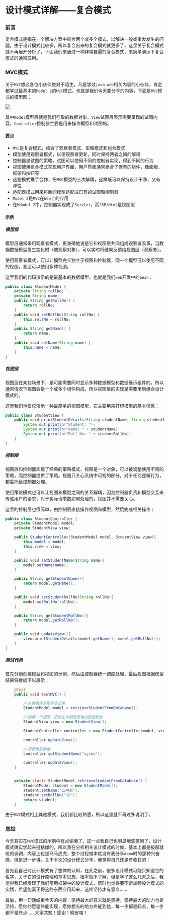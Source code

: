 # 设计模式详解——复合模式

### 前言

复合模式是指在一个解决方案中结合两个或多个模式，以解决一般或重发发生的问题。由于设计模式比较多，所以复合出来的复合模式就更多了，这里关于复合模式就不再展开分析了，下面我们来通过一种非常普遍的复合模式，来简单演示下复合模式的通常应用。



### MVC模式

关于`MVC`想必各位小伙伴绝对不陌生，凡是学过`java web`相关内容的小伙伴，肯定都学过最基本的`Model 2`的`MVC`模式，也就是我们今天要分享的内容，下面是`MVC`模式的模型图：

![](https://syske-pic-bed.oss-cn-hangzhou.aliyuncs.com/imgs/images/20211021131712.png)

其中`Model`模型层就是我们存取的数据对象，`View`试图层表示需要呈现的试图内容，`Controller`控制器主要是用来操作模型和试图的。

#### 要点

- `MVC`是复合模式，结合了观察者模式、策略模式和组合模式
- 模型使用观察者模式，以便观察者更新，同时保持两者之间的解耦
- 控制器是试图的策略，试图可以使用不同的控制器实现，得到不同的行为
- 视图使用组合模式实现用户界面，用户界面通常组合了嵌套的组件，像面板、框架和按钮等
- 这些模式携手合作，把`MVC`模型的三次解耦，这样既可以保持设计干净，又有弹性
- 适配器模式用来将新的模型适配成已有的试图和控制器
- `Model 2`是`MVC`在`Web`上的应用
- 在`Mdodel 2`中，控制器实现成了`Servlet`，而`JSP/Html`是视图层

#### 示例

##### 模型层

模型层通常采用观察者模式，更准确地说是它和视图层共同组成观察者没事，当数据数据模型发生变化时（被观察对象），可以实时将结果反馈给视图层（观察者）。

使用观察者模式，可以让模型完全独立于视图和控制器，同一个模型可以使用不同的视图，甚至可以使用多种视图。

这里我们的代码演示的是最基本的数据模型，也就是我们`web`开发中的`bean`：

```java
public class StudentModel {
    private String rollNo;
    private String name;
    public String getRollNo() {
        return rollNo;
    }
    public void setRollNo(String rollNo) {
        this.rollNo = rollNo;
    }
    public String getName() {
        return name;
    }
    public void setName(String name) {
        this.name = name;
    }
}
```

##### 视图层

视图层在某些场景下，是可能需要同时显示多种数据模型和数据展示组件的，所以通常情况下视图会是一个或多个组件构成，所以视图层的实现是需要用到组合设计模式的。

这里我们也仅仅演示一种最简单的视图模型，它主要用来打印模型的基本信息：

```java
public class StudentView {
    public void printStudentDetails(String studentName, String studentRollNo){
        System.out.println("Student: ");
        System.out.println("Name: " + studentName);
        System.out.println("Roll No: " + studentRollNo);
    }
}
```

##### 控制层

视图层和控制器实现了经典的策略模式，视图是一个对象，可以被调整使用不同的策略，而控制器提供了策略。视图只关心系统中可视的部分，对于任何逻辑行为，都委托给控制器处理。

使用策略模式也可以让视图和模型之间的关系解耦，因为控制器负责和模型交互来传递用户的请求，对于实际请求数如何处理的，视图并不需要关心。

这里的控制层也很简单，由控制层直接操作视图和模型，然后完成相关操作：

```java
public class StudentController {
    private StudentModel model;
    private StudentView view;

    public StudentController(StudentModel model, StudentView view){
        this.model = model;
        this.view = view;
    }

    public void setStudentName(String name){
        model.setName(name);
    }

    public String getStudentName(){
        return model.getName();
    }

    public void setStudentRollNo(String rollNo){
        model.setRollNo(rollNo);
    }

    public String getStudentRollNo(){
        return model.getRollNo();
    }

    public void updateView(){
        view.printStudentDetails(model.getName(), model.getRollNo());
    }
}
```

##### 测试代码

首先分别创建模型和视图的示例，然后由控制器统一调度处理，最后视图根据模型结果将数据予以展示：

```java
	@Test
    public void testMVC() {

        //从数据库获取学生记录
        StudentModel model = retrieveStudentFromDatabase();

        //创建一个视图：把学生详细信息输出到控制台
        StudentView view = new StudentView();

        StudentController controller = new StudentController(model, view);

        controller.updateView();

        //更新模型数据
        controller.setStudentName("syske");

        controller.updateView();
    }


    private static StudentModel retrieveStudentFromDatabase() {
        StudentModel student = new StudentModel();
        student.setName("云中志");
        student.setRollNo("10");
        return student;
    }
```

由于`MVC`模式相比其他模式，我们都比较熟悉，所以这里就不再过多说明了。

### 总结

今天其实在`MVC`模式的示例中有点偷懒了，这一点我自己也明显地感觉到了，设计模式确实学起来挺枯燥的，所以我在分析相关设计模式的时候，基本上都是按部就班的调调，内容上也是马马虎虎，整个过程根本就没有我分享`demo`时的那种兴奋感，但是退一步讲，关于本次的设计模式分享，我觉得自己还是有收获的：

首先我自己对设计模式有了整体的认知，在此之前，很多设计模式可能只知道它的名字，关于它的设计原理和基本思想，根本就不了解，但是学了这么几天之后，我觉得我已经发现了我们常用框架中的设计模式，同时也觉得要不断加强设计模式的实践，希望能真正将这些东西应用起来，这样坚持才有意义……

最后，用一句话结束今天的内容：坚持最大的意义就是坚持，坚持最大的动力也是坚持，愿你的愿望终能实现，愿你想去的地方终能到达，每一步都是起点，每一步都不是终点……大家共勉！感谢！晚安咯！